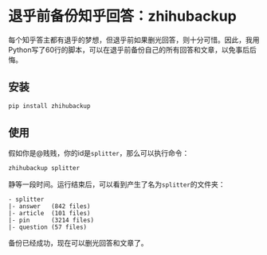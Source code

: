 # 退乎前备份知乎回答：zhihubackup

每个知乎答主都有退乎的梦想，但退乎前如果删光回答，则十分可惜。因此，我用Python写了60行的脚本，可以在退乎前备份自己的所有回答和文章，以免事后后悔。

## 安装

```sh
pip install zhihubackup
```

## 使用

假如你是@贱贱，你的id是`splitter`，那么可以执行命令：

```sh
zhihubackup splitter
```

静等一段时间。运行结束后，可以看到产生了名为`splitter`的文件夹：
```
- splitter
|- answer   (842 files)
|- article  (101 files)
|- pin      (3214 files)
|- question (57 files)

```
备份已经成功，现在可以删光回答和文章了。
